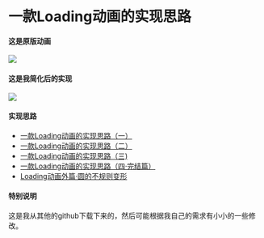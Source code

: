 # 一款Loading动画的实现思路

#### 这是原版动画
![](http://upload-images.jianshu.io/upload_images/1013170-f4ff25b49b577aee.gif?imageMogr2/auto-orient/strip)

#### 这是我简化后的实现
![](http://upload-images.jianshu.io/upload_images/1013170-91389ecfed05069b.gif?imageMogr2/auto-orient/strip)

#### 实现思路
- [一款Loading动画的实现思路（一）](http://www.jianshu.com/p/1c6a2de68753)
- [一款Loading动画的实现思路（二）](http://www.jianshu.com/p/0dac1208a7ad)
- [一款Loading动画的实现思路（三)](http://www.jianshu.com/p/56448d3d3596)
- [一款Loading动画的实现思路（四·完结篇）](http://www.jianshu.com/p/41f277682c91)
- [Loading动画外篇·圆的不规则变形](http://www.jianshu.com/p/ce4e5f226d34)

#### 特别说明
  这是我从其他的github下载下来的，然后可能根据我自己的需求有小小的一些修改。
